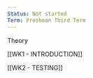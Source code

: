 ```yaml
---
Status: Not started
Term: Freshman Third Term
---
```

Theory

[[WK1 - INTRODUCTION]]

[[WK2 - TESTING]]